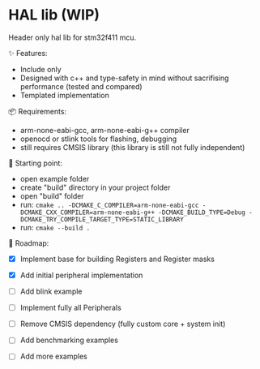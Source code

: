 # HAL lib (WIP)
Header only hal lib for stm32f411 mcu.

✨ Features:
 - Include only
 - Designed with c++ and type-safety in mind without sacrifising performance (tested and compared)
 - Templated implementation

📦 Requirements:
 - arm-none-eabi-gcc, arm-none-eabi-g++ compiler
 - openocd or stlink tools for flashing, debugging
 - still requires CMSIS library (this library is still not fully independent)

🚀 Starting point:
 - open example folder
 - create "build" directory in your project folder
 - open "build" folder
 - run: ```cmake .. -DCMAKE_C_COMPILER=arm-none-eabi-gcc -DCMAKE_CXX_COMPILER=arm-none-eabi-g++ -DCMAKE_BUILD_TYPE=Debug -DCMAKE_TRY_COMPILE_TARGET_TYPE=STATIC_LIBRARY ```
 - run: ```cmake --build . ```

📌 Roadmap:
 - [x] Implement base for building Registers and Register masks
 - [x] Add initial peripheral implementation
 - [ ] Add blink example
 - [ ] Implement fully all Peripherals
 - [ ] Remove CMSIS dependency (fully custom core + system init)
 - [ ] Add benchmarking examples
 - [ ] Add more examples

